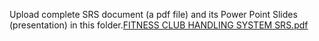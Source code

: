 Upload complete SRS document (a pdf file) and its Power Point Slides (presentation) in this folder.[FITNESS CLUB HANDLING SYSTEM SRS.pdf](https://github.com/CUI-FYPs/SP22-Fitness-Club-Handling-System/files/9142905/FITNESS.CLUB.HANDLING.SYSTEM.SRS.pdf)

